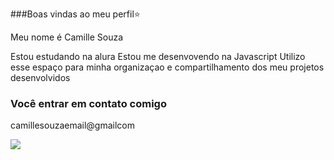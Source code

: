 ###Boas vindas ao meu perfil⭐

Meu nome é Camille Souza

Estou estudando na alura
Estou me desenvovendo na Javascript
Utilizo esse espaço para minha organizaçao e compartilhamento dos meu projetos desenvolvidos

### Você entrar em contato comigo

camillesouzaemail@gmailcom

![](https://media1.tenor.com/m/MBouZagYaisAAAAC/damon-salvatore-blowing-a-kiss.gif)
